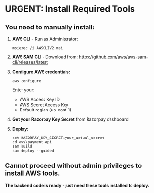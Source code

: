 # URGENT: Install Required Tools

## You need to manually install:

1. **AWS CLI** - Run as Administrator:
   ```
   msiexec /i AWSCLIV2.msi
   ```

2. **AWS SAM CLI** - Download from:
   https://github.com/aws/aws-sam-cli/releases/latest

3. **Configure AWS credentials:**
   ```
   aws configure
   ```
   Enter your:
   - AWS Access Key ID
   - AWS Secret Access Key  
   - Default region (us-east-1)

4. **Get your Razorpay Key Secret** from Razorpay dashboard

5. **Deploy:**
   ```
   set RAZORPAY_KEY_SECRET=your_actual_secret
   cd aws\payment-api
   sam build
   sam deploy --guided
   ```

## Cannot proceed without admin privileges to install AWS tools.

**The backend code is ready - just need these tools installed to deploy.**